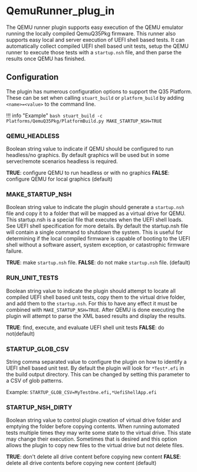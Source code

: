 # QemuRunner_plug_in

The QEMU runner plugin supports easy execution of the QEMU emulator running the locally compiled
QemuQ35Pkg firmware.  This runner also supports easy local and server execution of UEFI shell based tests.
It can automatically collect compiled UEFI shell based unit tests, setup the QEMU runner to
execute those tests with a `startup.nsh` file, and then parse the results once QEMU has finished.

## Configuration

The plugin has numerous configuration options to support the Q35 Platform.  These can be set
when calling `stuart_build` or `platform_build` by adding `<name>=<value>` to the command line.

!!! info "Example"
    ```bash
    stuart_build -c Platforms/QemuQ35Pkg/PlatformBuild.py MAKE_STARTUP_NSH=TRUE
    ```

### QEMU_HEADLESS

Boolean string value to indicate if QEMU should be configured to run headless/no graphics.
By default graphics will be used but in some server/remote scenarios headless is required.

**TRUE**:   configure QEMU to run headless or with no graphics
**FALSE**:  configure QEMU for local graphics (default)

### MAKE_STARTUP_NSH

Boolean string value to indicate the plugin should generate a `startup.nsh` file and copy
it to a folder that will be mapped as a virtual drive for QEMU.  This startup.nsh is a special
file that executes when the UEFI shell loads.  See UEFI shell specification for more details. By default
the startup.nsh file will contain a single command to shutdown the system.  This is useful for determining
if the local compiled firmware is capable of booting to the UEFI shell without a software assert, system
exception, or catastrophic firmware failure.  

**TRUE**:   make `startup.nsh` file.
**FALSE**:  do not make `startup.nsh` file.  (default)

### RUN_UNIT_TESTS

Boolean string value to indicate the plugin should attempt to locate all compiled UEFI shell based
unit tests, copy them to the virtual drive folder, and add them to the `startup.nsh`.  For this to have any
effect it must be combined with `MAKE_STARTUP_NSH=TRUE`.  After QEMU is done executing
the plugin will attempt to parse the XML based results and display the results.

**TRUE**:   find, execute, and evaluate UEFI shell unit tests
**FALSE**:  do not(default)

### STARTUP_GLOB_CSV

String comma separated value to configure the plugin on how to identify a UEFI shell based unit test.  By default
the plugin will look for `*Test*.efi` in the build output directory.  This can be changed by setting this parameter
to a CSV of glob patterns.

Example: `STARTUP_GLOB_CSV=MyTestOne.efi,*UefiShellApp.efi`

### STARTUP_NSH_DIRTY

Boolean string value to control plugin creation of virtual drive folder and emptying the folder before copying
contents.  When running automated tests multiple times they may write some state to the virtual drive.  This state
may change their execution.  Sometimes that is desired and this option allows the plugin to copy new files to the virtual
drive but not delete files.  

**TRUE**:   don't delete all drive content before copying new content
**FALSE**:  delete all drive contents before copying new content (default)
